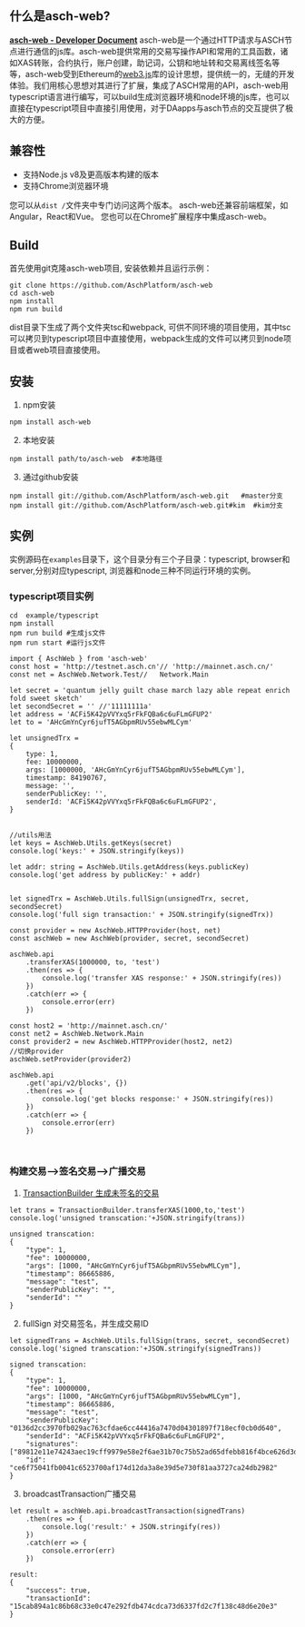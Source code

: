 
## 什么是asch-web?

__[asch-web - Developer Document](https://github.com/AschPlatform/asch-docs/blob/master/http_api/zh-cn.md)__
asch-web是一个通过HTTP请求与ASCH节点进行通信的js库。asch-web提供常用的交易写操作API和常用的工具函数，诸如XAS转账，合约执行，账户创建，助记词，公钥和地址转和交易离线签名等等，asch-web受到Ethereum的[web3.js](https://github.com/ethereum/web3.js/)库的设计思想，提供统一的，无缝的开发体验。我们用核心思想对其进行了扩展，集成了ASCH常用的API，asch-web用typescript语言进行编写，可以build生成浏览器环境和node环境的js库，也可以直接在typescript项目中直接引用使用，对于DAapps与asch节点的交互提供了极大的方便。

## 兼容性
- 支持Node.js v8及更高版本构建的版本
- 支持Chrome浏览器环境

您可以从`dist /`文件夹中专门访问这两个版本。
asch-web还兼容前端框架，如Angular，React和Vue。
您也可以在Chrome扩展程序中集成asch-web。

## Build

首先使用git克隆asch-web项目, 安装依赖并且运行示例：

```
git clone https://github.com/AschPlatform/asch-web
cd asch-web
npm install
npm run build

```
dist目录下生成了两个文件夹tsc和webpack, 可供不同环境的项目使用，其中tsc可以拷贝到typescript项目中直接使用，webpack生成的文件可以拷贝到node项目或者web项目直接使用。


## 安装

 1. npm安装

```
npm install asch-web

```
 
2. 本地安装
  
```
npm install path/to/asch-web  #本地路径

```

3. 通过github安装
  
```
npm install git://github.com/AschPlatform/asch-web.git   #master分支
npm install git://github.com/AschPlatform/asch-web.git#kim  #kim分支

```

## 

## 实例

实例源码在`examples`目录下，这个目录分有三个子目录：typescript, browser和server,分别对应typescript, 浏览器和node三种不同运行环境的实例。


### typescript项目实例

```
cd  example/typescript
npm install
npm run build #生成js文件
npm run start #运行js文件

```

```
import { AschWeb } from 'asch-web'
const host = 'http://testnet.asch.cn'// 'http://mainnet.asch.cn/'
const net = AschWeb.Network.Test//   Network.Main

let secret = 'quantum jelly guilt chase march lazy able repeat enrich fold sweet sketch'
let secondSecret = '' //'11111111a'
let address = 'ACFi5K42pVVYxq5rFkFQBa6c6uFLmGFUP2'
let to = 'AHcGmYnCyr6jufT5AGbpmRUv55ebwMLCym'

let unsignedTrx =
{
    type: 1,
    fee: 10000000,
    args: [1000000, 'AHcGmYnCyr6jufT5AGbpmRUv55ebwMLCym'],
    timestamp: 84190767,
    message: '',
    senderPublicKey: '',
    senderId: 'ACFi5K42pVVYxq5rFkFQBa6c6uFLmGFUP2',
}


//utils用法
let keys = AschWeb.Utils.getKeys(secret)
console.log('keys:' + JSON.stringify(keys))

let addr: string = AschWeb.Utils.getAddress(keys.publicKey)
console.log('get address by publicKey:' + addr)


let signedTrx = AschWeb.Utils.fullSign(unsignedTrx, secret, secondSecret)
console.log('full sign transaction:' + JSON.stringify(signedTrx))

const provider = new AschWeb.HTTPProvider(host, net)
const aschWeb = new AschWeb(provider, secret, secondSecret)

aschWeb.api
    .transferXAS(1000000, to, 'test')
    .then(res => {
        console.log('transfer XAS response:' + JSON.stringify(res))
    })
    .catch(err => {
        console.error(err)
    })

const host2 = 'http://mainnet.asch.cn/'
const net2 = AschWeb.Network.Main
const provider2 = new AschWeb.HTTPProvider(host2, net2)
//切换provider
aschWeb.setProvider(provider2)

aschWeb.api
    .get('api/v2/blocks', {})
    .then(res => {
        console.log('get blocks response:' + JSON.stringify(res))
    })
    .catch(err => {
        console.error(err)
    })



```


### 构建交易-->签名交易-->广播交易

1. [TransactionBuilder 生成未签名的交易](https://github.com/AschPlatform/asch-web/blob/contract-gen/src/builders/README.md)
```
let trans = TransactionBuilder.transferXAS(1000,to,'test')
console.log('unsigned transcation:'+JSON.stringify(trans))
```

```
unsigned transcation:
{
	"type": 1,
	"fee": 10000000,
	"args": [1000, "AHcGmYnCyr6jufT5AGbpmRUv55ebwMLCym"],
	"timestamp": 86665886,
	"message": "test",
	"senderPublicKey": "",
	"senderId": ""
}
```

2. fullSign 对交易签名，并生成交易ID
```
let signedTrans = AschWeb.Utils.fullSign(trans, secret, secondSecret)
console.log('signed transcation:'+JSON.stringify(signedTrans))
```

```
signed transcation:
{
	"type": 1,
	"fee": 10000000,
	"args": [1000, "AHcGmYnCyr6jufT5AGbpmRUv55ebwMLCym"],
	"timestamp": 86665886,
	"message": "test",
	"senderPublicKey": "0136d2cc3970fb029ac763cfdae6cc44416a7470d04301897f718ecf0cb0d640",
	"senderId": "ACFi5K42pVVYxq5rFkFQBa6c6uFLmGFUP2",
	"signatures": ["89812e11e74243aec19cff9979e58e2f6ae31b70c75b52ad65dfebb816f4bce626d3d310396796526316f90daba409dc4cd7865944df50d570295bc1469d9a05"],
	"id": "ce6f75041fb0041c6523700af174d12da3a8e39d5e730f81aa3727ca24db2982"
}
```

3. broadcastTransaction广播交易

```
let result = aschWeb.api.broadcastTransaction(signedTrans)
    .then(res => {
        console.log('result:' + JSON.stringify(res))
    })
    .catch(err => {
        console.error(err)
    })
```

```
result:
{
	"success": true,
	"transactionId": "15cab894a1c86b68c33e0c47e292fdb474cdca73d6337fd2c7f138c48d6e20e3"
}
```